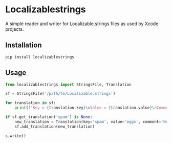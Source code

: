 # Localizablestrings

A simple reader and writer for Localizable.strings files as used by Xcode projects.

## Installation

`pip install localizablestrings`

## Usage

```python
from localizablestrings import StringsFile, Translation

sf = StringsFile('/path/to/Localizable.strings')

for translation in sf:
    print(f'Key = {translation.key}\nValue = {translation.value}\nComment = {translation.comment}')

if sf.get_translation('spam') is None:
    new_translation = Translation(key='spam', value='eggs', comment='Needs more bacon')
    sf.add_translation(new_translation)

s.write()

```
